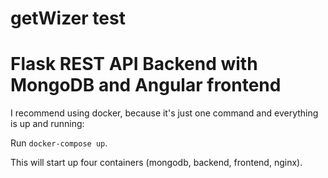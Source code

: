 # getWizer test 
# Flask REST API Backend with MongoDB and Angular frontend


I recommend using docker,
because it's just one command and everything is up and running:

Run `docker-compose up`.

This will start up four containers (mongodb, backend, frontend, nginx).  
